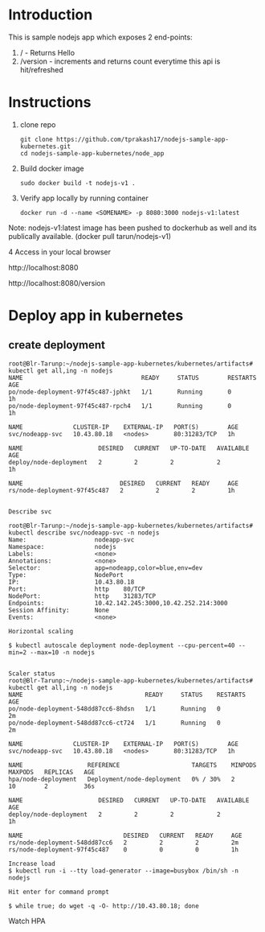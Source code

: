 
# Introduction
This is sample nodejs app which exposes 2 end-points:

1. / - Returns Hello
2. /version - increments and returns count everytime this api is hit/refreshed

# Instructions

1. clone repo
   ```
   git clone https://github.com/tprakash17/nodejs-sample-app-kubernetes.git
   cd nodejs-sample-app-kubernetes/node_app
   ```
2. Build docker image
   ``` 
   sudo docker build -t nodejs-v1 .
   ```

3. Verify app locally by running container 
   ```
   docker run -d --name <SOMENAME> -p 8080:3000 nodejs-v1:latest
   ```
  Note: nodejs-v1:latest image has been pushed to dockerhub as well and its publically available. (docker pull tarun/nodejs-v1)

4 Access in your local browser
  
  http://localhost:8080
  
  http://localhost:8080/version

# Deploy app in kubernetes

## create deployment

```
root@Blr-Tarunp:~/nodejs-sample-app-kubernetes/kubernetes/artifacts# kubectl get all,ing -n nodejs
NAME                                 READY     STATUS        RESTARTS   AGE
po/node-deployment-97f45c487-jphkt   1/1       Running       0          1h
po/node-deployment-97f45c487-rpch4   1/1       Running       0          1h

NAME              CLUSTER-IP    EXTERNAL-IP   PORT(S)        AGE
svc/nodeapp-svc   10.43.80.18   <nodes>       80:31283/TCP   1h

NAME                     DESIRED   CURRENT   UP-TO-DATE   AVAILABLE   AGE
deploy/node-deployment   2         2         2            2           1h

NAME                           DESIRED   CURRENT   READY     AGE
rs/node-deployment-97f45c487   2         2         2         1h


Describe svc 

root@Blr-Tarunp:~/nodejs-sample-app-kubernetes/kubernetes/artifacts# kubectl describe svc/nodeapp-svc -n nodejs
Name:                   nodeapp-svc
Namespace:              nodejs
Labels:                 <none>
Annotations:            <none>
Selector:               app=nodeapp,color=blue,env=dev
Type:                   NodePort
IP:                     10.43.80.18
Port:                   http    80/TCP
NodePort:               http    31283/TCP
Endpoints:              10.42.142.245:3000,10.42.252.214:3000
Session Affinity:       None
Events:                 <none>

Horizontal scaling 

$ kubectl autoscale deployment node-deployment --cpu-percent=40 --min=2 --max=10 -n nodejs


Scaler status 
root@Blr-Tarunp:~/nodejs-sample-app-kubernetes/kubernetes/artifacts# kubectl get all,ing -n nodejs
NAME                                  READY     STATUS    RESTARTS   AGE
po/node-deployment-548dd87cc6-8hdsn   1/1       Running   0          2m
po/node-deployment-548dd87cc6-ct724   1/1       Running   0          2m

NAME              CLUSTER-IP    EXTERNAL-IP   PORT(S)        AGE
svc/nodeapp-svc   10.43.80.18   <nodes>       80:31283/TCP   1h

NAME                  REFERENCE                    TARGETS    MINPODS   MAXPODS   REPLICAS   AGE
hpa/node-deployment   Deployment/node-deployment   0% / 30%   2         10        2          36s

NAME                     DESIRED   CURRENT   UP-TO-DATE   AVAILABLE   AGE
deploy/node-deployment   2         2         2            2           1h

NAME                            DESIRED   CURRENT   READY     AGE
rs/node-deployment-548dd87cc6   2         2         2         2m
rs/node-deployment-97f45c487    0         0         0         1h

Increase load
$ kubectl run -i --tty load-generator --image=busybox /bin/sh -n nodejs

Hit enter for command prompt

$ while true; do wget -q -O- http://10.43.80.18; done
```

Watch HPA
